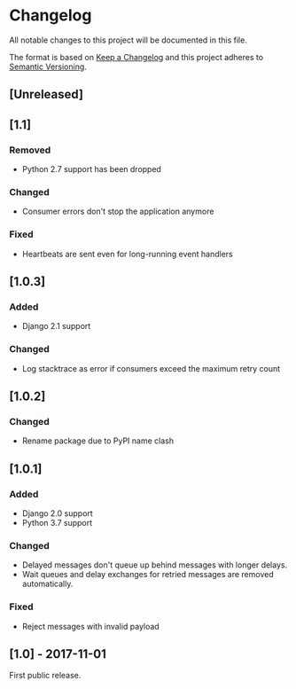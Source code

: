 # Changelog

All notable changes to this project will be documented in this file.

The format is based on [Keep a Changelog](http://keepachangelog.com/en/1.0.0/)
and this project adheres to [Semantic Versioning](http://semver.org/spec/v2.0.0.html).

## [Unreleased]

## [1.1]

### Removed

- Python 2.7 support has been dropped

### Changed

- Consumer errors don't stop the application anymore

### Fixed

- Heartbeats are sent even for long-running event handlers

## [1.0.3]

### Added

- Django 2.1 support

### Changed

- Log stacktrace as error if consumers exceed the maximum retry count

## [1.0.2]

### Changed

- Rename package due to PyPI name clash

## [1.0.1]

### Added

- Django 2.0 support
- Python 3.7 support

### Changed

- Delayed messages don't queue up behind messages with longer delays.
- Wait queues and delay exchanges for retried messages are removed automatically.

### Fixed

- Reject messages with invalid payload

## [1.0] - 2017-11-01

First public release.
